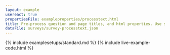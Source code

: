 ```yaml
---
layout: example
usereact: true
propertiesFile: exampleproperties/processtext.html
title: Pre-process question and page titles, and html properties. Use survey properties to change the templates.
dataFile: surveys/survey-processtext.json
---
```


{% include examplesetups/standard.md %}
{% include live-example-code.html %}
